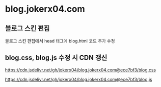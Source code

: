 # blog.jokerx04.com

## 블로그 스킨 편집

블로그 스킨 편집에서 head 태그에 blog.html 코드 추가 수정

## blog.css, blog.js 수정 시 CDN 갱신

https://cdn.jsdelivr.net/gh/jokerx04/blog.jokerx04.com@ece7bf3/blog.css

https://cdn.jsdelivr.net/gh/jokerx04/blog.jokerx04.com@ece7bf3/blog.js
